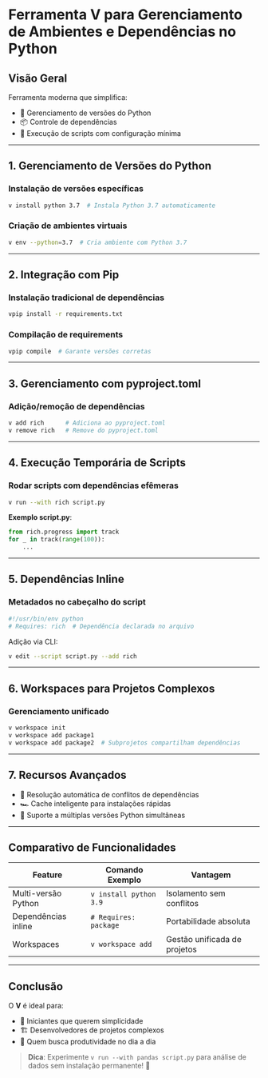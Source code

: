 # Ferramenta V para Gerenciamento de Ambientes e Dependências no Python

## Visão Geral

Ferramenta moderna que simplifica:

- 🐍 Gerenciamento de versões do Python
- 📦 Controle de dependências
- 🚀 Execução de scripts com configuração mínima

---

## 1. Gerenciamento de Versões do Python

### Instalação de versões específicas

```bash
v install python 3.7  # Instala Python 3.7 automaticamente
```

### Criação de ambientes virtuais

```bash
v env --python=3.7  # Cria ambiente com Python 3.7
```

---

## 2. Integração com Pip

### Instalação tradicional de dependências

```bash
vpip install -r requirements.txt
```

### Compilação de requirements

```bash
vpip compile  # Garante versões corretas
```

---

## 3. Gerenciamento com pyproject.toml

### Adição/remoção de dependências

```bash
v add rich      # Adiciona ao pyproject.toml
v remove rich   # Remove do pyproject.toml
```

---

## 4. Execução Temporária de Scripts

### Rodar scripts com dependências efêmeras

```bash
v run --with rich script.py
```

**Exemplo script.py**:

```python
from rich.progress import track
for _ in track(range(100)):
    ...
```

---

## 5. Dependências Inline

### Metadados no cabeçalho do script

```python
#!/usr/bin/env python
# Requires: rich  # Dependência declarada no arquivo
```

Adição via CLI:

```bash
v edit --script script.py --add rich
```

---

## 6. Workspaces para Projetos Complexos

### Gerenciamento unificado

```bash
v workspace init
v workspace add package1
v workspace add package2  # Subprojetos compartilham dependências
```

---

## 7. Recursos Avançados

- 🔄 Resolução automática de conflitos de dependências
- 🏎️ Cache inteligente para instalações rápidas
- 🧩 Suporte a múltiplas versões Python simultâneas

---

## Comparativo de Funcionalidades

| Feature             | Comando Exemplo        | Vantagem                     |
| ------------------- | ---------------------- | ---------------------------- |
| Multi-versão Python | `v install python 3.9` | Isolamento sem conflitos     |
| Dependências inline | `# Requires: package`  | Portabilidade absoluta       |
| Workspaces          | `v workspace add`      | Gestão unificada de projetos |

---

## Conclusão

O **V** é ideal para:

- 👶 Iniciantes que querem simplicidade
- 🏗️ Desenvolvedores de projetos complexos
- 🔧 Quem busca produtividade no dia a dia

> **Dica**: Experimente `v run --with pandas script.py` para análise de dados sem instalação permanente! 🐼

